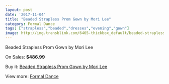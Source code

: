 ```yaml
---
layout: post
date: '2017-11-04'
title: "Beaded Strapless Prom Gown by Mori Lee"
category: Formal Dance
tags: ["strapless","beaded","dresses","evening","gown"]
image: http://img.transblink.com/6465-thickbox_default/beaded-strapless-prom-gown-by-mori-lee.jpg
---
```

Beaded Strapless Prom Gown by Mori Lee

On Sales: **$486.99**
<a href="https://www.transblink.com/en/formal-dance/2087-beaded-strapless-prom-gown-by-mori-lee.html"><amp-img layout="responsive" width="600" height="600" src="//img.transblink.com/6465-thickbox_default/beaded-strapless-prom-gown-by-mori-lee.jpg" alt="Beaded Strapless Prom Gown by Mori Lee 0" /></a>
<a href="https://www.transblink.com/en/formal-dance/2087-beaded-strapless-prom-gown-by-mori-lee.html"><amp-img layout="responsive" width="600" height="600" src="//img.transblink.com/6466-thickbox_default/beaded-strapless-prom-gown-by-mori-lee.jpg" alt="Beaded Strapless Prom Gown by Mori Lee 1" /></a>

Buy it: [Beaded Strapless Prom Gown by Mori Lee](https://www.transblink.com/en/formal-dance/2087-beaded-strapless-prom-gown-by-mori-lee.html "Beaded Strapless Prom Gown by Mori Lee")

View more: [Formal Dance](https://www.transblink.com/en/6-formal-dance "Formal Dance")